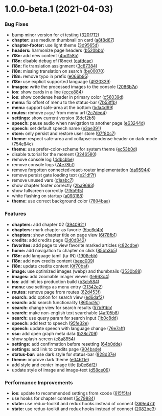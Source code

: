 # 1.0.0-beta.1 (2021-04-03)


### Bug Fixes

* bump minor version for ci testing ([320f712](https://github.com/SimonGolms/goat-health-app/commit/320f71228a377b4bb0c8119d1323cb39f23c3993))
* **chapter:** use medium thumbnail on card ([a8f8d67](https://github.com/SimonGolms/goat-health-app/commit/a8f8d67eb0ac8c726c0c8647937a747f59f8ab60))
* **chapter-footer:** use light theme ([3d9565d](https://github.com/SimonGolms/goat-health-app/commit/3d9565d33446b80be6879f1333d25aba2299b6d2))
* **headers:** harmonize page headers ([b520bbb](https://github.com/SimonGolms/goat-health-app/commit/b520bbb34d3b73f739933815fe4ec9e6491dacd4))
* **i18n:** add new content ([4bd158b](https://github.com/SimonGolms/goat-health-app/commit/4bd158bd94d300c8646ad8b3e5bb885b2fddb913))
* **i18n:** disable debug of i18next ([cafdcac](https://github.com/SimonGolms/goat-health-app/commit/cafdcac47eb60a966f1bd9f3d2174a589a50ad7d))
* **i18n:** fix translation assignment ([3c87384](https://github.com/SimonGolms/goat-health-app/commit/3c873842ead992484b48b631038f7faedbb18598))
* **i18n:** missing translation on search ([be00070](https://github.com/SimonGolms/goat-health-app/commit/be000705d4c3b7cd0436bde15d79998fddb986c2))
* **i18n:** remove typo in prefix ([e066b95](https://github.com/SimonGolms/goat-health-app/commit/e066b95e2d80ba0c121b96ab7d05751166cf454a))
* **i18n:** use explicit supported language ([4920339](https://github.com/SimonGolms/goat-health-app/commit/492033922ed0d4ae9609eb99399aca022165fe47))
* **images:** write the processed images to the console ([2086b7a](https://github.com/SimonGolms/goat-health-app/commit/2086b7a93e1935c9ff37d837ae4662e098a9dfb4))
* **ios:** show cards in a line ([ecce884](https://github.com/SimonGolms/goat-health-app/commit/ecce88415d13cefad72d63be4700c11f96720680))
* **ios:** show condense header in primary color ([c56039d](https://github.com/SimonGolms/goat-health-app/commit/c56039d28ee48463ceb5c26ed4c3018c39bdbe0a))
* **menu:** fix offset of menu to the status-bar ([7b53ffb](https://github.com/SimonGolms/goat-health-app/commit/7b53ffb887d7d1dfccdb4a2f9438e8f1b90db288))
* **menu:** support safe-area at the bottom ([bda4d99](https://github.com/SimonGolms/goat-health-app/commit/bda4d99f574a468de85c1693037fb4e13e9b81b1))
* **routes:** remove `page/` from menu url ([2c7dee4](https://github.com/SimonGolms/goat-health-app/commit/2c7dee43b8cc7d90b442c8b6fddb20884d8c144f))
* **settings:** show current version ([8dcf2b5](https://github.com/SimonGolms/goat-health-app/commit/8dcf2b52e020a6c3cd8b10065bf769551942ceb5))
* **speech:** pause audio when navigation to another page ([e63244d](https://github.com/SimonGolms/goat-health-app/commit/e63244d345bab975347fdb35e4cd097f9356d4de))
* **speech:** set default speech name ([e3ae391](https://github.com/SimonGolms/goat-health-app/commit/e3ae391589c4e3b40857b6c1e66e9e503ea815fc))
* **store:** only persist and restore user store ([07f80c7](https://github.com/SimonGolms/goat-health-app/commit/07f80c7a64365172ce500959f08bb1317e28307c))
* **theme:** respect safe-area and collapse-condense header on dark mode ([754e84c](https://github.com/SimonGolms/goat-health-app/commit/754e84ce3560fab3d94d9ab8de887d595eea67aa))
* **theme:** use prefer-color-scheme for system theme ([ec53b0d](https://github.com/SimonGolms/goat-health-app/commit/ec53b0def74656e4950d3117a84a682af2dd86c6))
* disable tutorial for the moment ([3246580](https://github.com/SimonGolms/goat-health-app/commit/3246580ef08f3dd6dcf2885cdc7be6470a1b7f9e))
* remove console log ([4dbcbbe](https://github.com/SimonGolms/goat-health-app/commit/4dbcbbe7bf323730ce90d23629560abaa5eaf61a))
* remove console logs ([74e78bf](https://github.com/SimonGolms/goat-health-app/commit/74e78bf789a10a9c289acb23421a7f193f82a1d4))
* remove forgotten connected-react-router implementation ([da95944](https://github.com/SimonGolms/goat-health-app/commit/da95944ebbb12927ac0e4f45430b1d6acabfce80))
* remove persist gate loading text ([e21df7f](https://github.com/SimonGolms/goat-health-app/commit/e21df7fc49dd6408d2210036c92890d8cc373dd8))
* remove unused vars ([c1aabc7](https://github.com/SimonGolms/goat-health-app/commit/c1aabc7bf6a2b4ff5e4590fa69df46a73c34c24a))
* show chapter footer correctly ([2ba9693](https://github.com/SimonGolms/goat-health-app/commit/2ba9693c55270c2b08563b50bcb9d502e784b276))
* show fullscreen correctly ([7f5b9f5](https://github.com/SimonGolms/goat-health-app/commit/7f5b9f58edbee140ebf4fba3e5f3b5f286783766))
* white flashing on startup ([a093188](https://github.com/SimonGolms/goat-health-app/commit/a0931885e7c96b0def67fa863028d1f84f4883da))
* **theme:** use correct background color ([7804baa](https://github.com/SimonGolms/goat-health-app/commit/7804baac7671b8cadfbab04157c4a2c1e18616cf))


### Features

* **chapters:** add chapter 02 ([3940921](https://github.com/SimonGolms/goat-health-app/commit/3940921967e98e5279e4749e451526e43b07c488))
* **chapters:** mark chapter as favorie ([5bc6d4b](https://github.com/SimonGolms/goat-health-app/commit/5bc6d4b64f1c3b855ce277f689b346ae80b55160))
* **chapters:** show chapter title on page view ([6f78fb1](https://github.com/SimonGolms/goat-health-app/commit/6f78fb11c22bd928ae09996a890676c95b2fc400))
* **credits:** add credits page ([2d0d342](https://github.com/SimonGolms/goat-health-app/commit/2d0d342253bb92d2fc3955d3c59c5a19ae9dc1b7))
* **favorites:** add page to view favorite marked articles ([c82cdbe](https://github.com/SimonGolms/goat-health-app/commit/c82cdbe80c9fe5572053eeb755acd5cf01bff6ac))
* **home:** add navigation to chapter on click ([85bb3b5](https://github.com/SimonGolms/goat-health-app/commit/85bb3b5097d0acea7b5f5712df81425badac51e9))
* **i18n:** add language tamil (ta-IN) ([1908ebb](https://github.com/SimonGolms/goat-health-app/commit/1908ebb25d427194c1ed8638eec762b264a14a77))
* **i18n:** add new credits content ([beec009](https://github.com/SimonGolms/goat-health-app/commit/beec00961726134bc0d2901b8202adf741c9a943))
* **i18n:** update credits content ([0f70baf](https://github.com/SimonGolms/goat-health-app/commit/0f70bafa786a1cadc74f4be44e092f4c2c5f16c6))
* **image:** use optimized images (webp) and thumbnails ([3530b88](https://github.com/SimonGolms/goat-health-app/commit/3530b88bd65c8f16a4789b9a7353214fa2988d98))
* **images:** add zoomable imager viewer ([fe663c4](https://github.com/SimonGolms/goat-health-app/commit/fe663c4392692b4f06e8cf7b9a613f080f11d703))
* **ios:** add init ios production build ([b3cb584](https://github.com/SimonGolms/goat-health-app/commit/b3cb584e979088e4f4c82e7bdc7e7a6e51b5fbd8))
* **menu:** use settings as menu entry ([31342e2](https://github.com/SimonGolms/goat-health-app/commit/31342e23fcdcb928742ce1cf5ac299c1aa297b00))
* **routes:** remove page from routes ([62d453f](https://github.com/SimonGolms/goat-health-app/commit/62d453f8f1b1b4fe0078ebcb6b30cea158565f67))
* **search:** add option for search view ([ed6daf2](https://github.com/SimonGolms/goat-health-app/commit/ed6daf2c53d6679c487c5171367cf1c26e16e33c))
* **search:** add search functionality ([860ac9c](https://github.com/SimonGolms/goat-health-app/commit/860ac9c7c0853a45031047d7ef7c4eef347879e9))
* **search:** change view for search results ([57b91bb](https://github.com/SimonGolms/goat-health-app/commit/57b91bb11ea5a1b9881650bbdcfe32b1f4bfc238))
* **search:** make non-english text searchable ([4af05b8](https://github.com/SimonGolms/goat-health-app/commit/4af05b8db7d5d21155fe1d43ddee89f974d701a0))
* **search:** use query param for search input ([1b0c8dd](https://github.com/SimonGolms/goat-health-app/commit/1b0c8dd7e63aaa1192244fcf3a624887a487b4b7))
* **speech:** add text to speech ([95fe32e](https://github.com/SimonGolms/goat-health-app/commit/95fe32e4baa92e9c4544cabda2b0d0a649967acd))
* **speech:** update speech with language change ([76e7aff](https://github.com/SimonGolms/goat-health-app/commit/76e7affb84b8a2fc3d39286db44c7f9ef38c979f))
* **sso:** add open graph meta data ([b28c709](https://github.com/SimonGolms/goat-health-app/commit/b28c709bcb6941b73372c6b85965e0a521e12e5d))
* show splash-screen ([c8a8954](https://github.com/SimonGolms/goat-health-app/commit/c8a8954a9be4833daf16f316f2468c2a023f36ff))
* **settings:** add confirmation before resetting ([64b0dde](https://github.com/SimonGolms/goat-health-app/commit/64b0ddecdddd583186f4a26c947ee153937e1785))
* **settings:** add link to credits page ([904bade](https://github.com/SimonGolms/goat-health-app/commit/904bade1de791f9b1bf99a5164008f2b6b0463d2))
* **status-bar:** use dark style for status-bar ([828d37e](https://github.com/SimonGolms/goat-health-app/commit/828d37e5c2729e52194484691c7f61eedd8ed2a1))
* **theme:** improve dark theme ([e04611e](https://github.com/SimonGolms/goat-health-app/commit/e04611e896530a1e2cc4b5745662506f2614842d))
* add style and center image title ([b0e6df2](https://github.com/SimonGolms/goat-health-app/commit/b0e6df2e3cdccd7f59ff151ac593436b8c29db51))
* update style of image and image-text ([d58ce09](https://github.com/SimonGolms/goat-health-app/commit/d58ce09104f4fa964c8a03919978891fd2690270))


### Performance Improvements

* **ios:** update to recommended settings from xcode ([615f5fa](https://github.com/SimonGolms/goat-health-app/commit/615f5faa6472e60c8775bc2457925c8a75baff40))
* use hooks for chapter content ([5c79884](https://github.com/SimonGolms/goat-health-app/commit/5c79884b640dedb56f3d761c6bf5d9222896ef39))
* **state:** use redux-toolkit and redux hooks instead of connect ([369e47d](https://github.com/SimonGolms/goat-health-app/commit/369e47d341fbdedaee619b43f2f509e3daca8a4b))
* **state:** use redux-toolkit and redux hooks instead of connect ([2082bc3](https://github.com/SimonGolms/goat-health-app/commit/2082bc3b6515ebe9affeeba8f1e8e649505c4b75))
